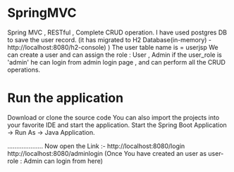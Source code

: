 # SpringMVC
Spring MVC , RESTful , Complete CRUD operation.
I have used postgres DB to save the user record. (it has migrated to H2 Database(in-memory) - http://localhost:8080/h2-console) )
The user table name is = userjsp
We can create a user and can assign the role : User , Admin
if the user_role is 'admin' he can login from admin login page , and can perform all the CRUD operations.

# Run the application
Download or clone the source code
You can also import the projects into your favorite IDE and start the application.
Start the Spring Boot Application -> Run As -> Java Application.

....................
Now open the Link :-  http://localhost:8080/login
                      http://localhost:8080/adminlogin (Once You have created an user as user-role : Admin can login from here)





